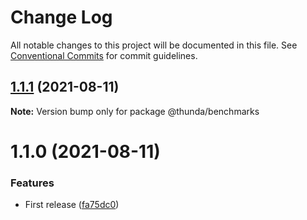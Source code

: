 # Change Log

All notable changes to this project will be documented in this file.
See [Conventional Commits](https://conventionalcommits.org) for commit guidelines.

## [1.1.1](https://github.com/crazywolf132/Thunda/compare/@thunda/benchmarks@1.1.0...@thunda/benchmarks@1.1.1) (2021-08-11)

**Note:** Version bump only for package @thunda/benchmarks





# 1.1.0 (2021-08-11)


### Features

* First release ([fa75dc0](https://github.com/crazywolf132/Thunda/commit/fa75dc024fae914ea16acbf9be243a2c5190c909))
